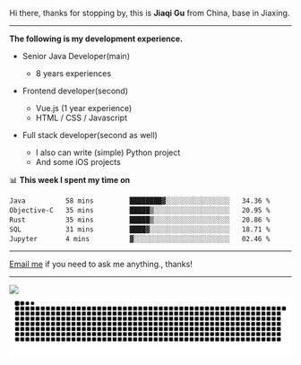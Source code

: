 Hi there, thanks for stopping by, this is **Jiaqi Gu** from China, base in Jiaxing.

---

**The following is my development experience.**

- Senior Java Developer(main)
  - 8 years experiences

- Frontend developer(second)
  - Vue.js (1 year experience)
  - HTML / CSS / Javascript
  
- Full stack developer(second as well)
  - I also can write (simple) Python project
  - And some iOS projects

📊 **This week I spent my time on**
<!--START_SECTION:waka-->

```txt
Java          58 mins         ████████▓░░░░░░░░░░░░░░░░   34.36 %
Objective-C   35 mins         █████▒░░░░░░░░░░░░░░░░░░░   20.95 %
Rust          35 mins         █████▒░░░░░░░░░░░░░░░░░░░   20.86 %
SQL           31 mins         ████▓░░░░░░░░░░░░░░░░░░░░   18.71 %
Jupyter       4 mins          ▓░░░░░░░░░░░░░░░░░░░░░░░░   02.46 %
```

<!--END_SECTION:waka-->

---

[Email me](mailto:htk2klwgr@mozmail.com?subject=Hiring_from_GitHub) if you need to ask me anything., thanks!

---

![]( https://visitor-badge.glitch.me/badge?page_id=githubgujiaqi)
![]( https://github.com/droid-Q/droid-Q/raw/output/github-contribution-grid-snake.svg#gh-dark-mode-only)

